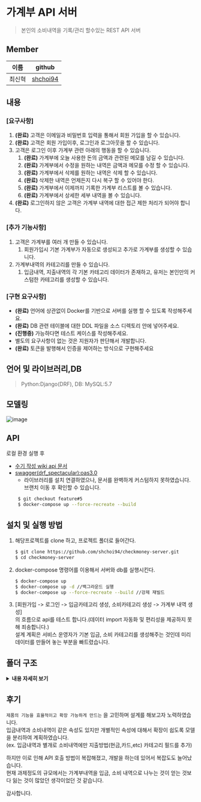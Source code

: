 # 가계부 API 서버
> 본인의 소비내역을 기록/관리 할수있는 REST API 서버
## Member
| 이름  | github                                   |
|-------|-----------------------------------------|
|최신혁 |[shchoi94](https://github.com/shchoi94)     | 

## 내용

### **[요구사항]**
1. **(완료)** 고객은 이메일과 비밀번호 입력을 통해서 회원 가입을 할 수 있습니다. 
2. **(완료)** 고객은 회원 가입이후, 로그인과 로그아웃을 할 수 있습니다. 
3. 고객은 로그인 이후 가계부 관련 아래의 행동을 할 수 있습니다. 
    1. **(완료)** 가계부에 오늘 사용한 돈의 금액과 관련된 메모를 남길 수 있습니다. 
    2. **(완료)** 가계부에서 수정을 원하는 내역은 금액과 메모를 수정 할 수 있습니다. 
    3. **(완료)** 가계부에서 삭제를 원하는 내역은 삭제 할 수 있습니다. 
    4. **(완료)** 삭제한 내역은 언제든지 다시 복구 할 수 있어야 한다.
    5. **(완료)** 가계부에서 이제까지 기록한 가계부 리스트를 볼 수 있습니다. 
    6. **(완료)** 가계부에서 상세한 세부 내역을 볼 수 있습니다. 
4. **(완료)** 로그인하지 않은 고객은 가계부 내역에 대한 접근 제한 처리가 되어야 합니다.
### **[추가 기능사항]**
1. 고객은 가계부를 여러 개 만들 수 있습니다.
   1. 회원가입시 기본 가계부가 자동으로 생성되고 추가로 가계부를 생성할 수 있습니다.
2. 가계부내역의 카테고리를 만들 수 있습니다.
   1. 입금내역, 지출내역의 각 기본 카테고리 데이터가 존재하고, 유저는 본인만의 커스텀한 카테고리를 생성할 수 있습니다.
   
### **[구현 요구사항]**
- **(완료)** 언어에 상관없이 Docker를 기반으로 서버를 실행 할 수 있도록 작성해주세요.
- **(완료)** DB 관련 테이블에 대한 DDL 파일을 소스 디렉토리 안에 넣어주세요.
- **(진행중)** 가능하다면 테스트 케이스를 작성해주세요.
- 별도의 요구사항이 없는 것은 지원자가 판단해서 개발합니다.
- **(완료)** 토큰을 발행해서 인증을 제어하는 방식으로 구현해주세요



## 언어 및 라이브러리,DB
> Python:Django(DRF), DB: MySQL:5.7
## 모델링
![image](https://user-images.githubusercontent.com/68194553/145536499-2ee4ea68-19fd-488d-b167-3f6a34bcb59f.png)
## API

로컬 환경 실행 후   
- [수기 작성 wiki api 문서](https://github.com/shchoi94/checkmoney-server/wiki)    
- [swagger(drf_spectacular):oas3.0](http://127.0.0.1:8000/api/schema/swagger-ui/)
  - 라이브러리를 설치 연결하였으나, 문서를 완벽하게 커스텀하지 못하였습니다. 브랜치 이동 후 확인할 수 있습니다.
  ```bash
   $ git checkout feature#5
   $ docker-compose up --force-recreate --build
  ```




## 설치 및 실행 방법

1. 해당프로젝트를 clone 하고, 프로젝트 폴더로 들어간다.
    ```bash
    $ git clone https://github.com/shchoi94/checkmoney-server.git
    $ cd checkmoney-server
    ```

2. docker-compose 명령어를 이용해서 서버와 db를 실행시킨다.
    ```bash
    $ docker-compose up
    $ docker-compose up -d //백그라운드 실행
    $ docker-compose up --force-recreate --build //강제 재빌드
    ```
3. [회원가입 -> 로그인 -> 입금카테고리 생성, 소비카테고리 생성 -> 가계부 내역 생성]    
 의 흐름으로 api를 테스트 합니다.(데이터 import 자동화 및 편리성을 제공하지 못해 죄송합니다.)     
 설계 계획은 서비스 운영자가 기본 입금, 소비 카테고리를 생성해주는 것인데 미리 데이터를 만들어 놓는 부분을 빠트렸습니다.   
    
## 폴더 구조
<details>
<summary><b>내용 자세히 보기</b></summary>
<div markdown="1">
    
```bash
📦 checkmoney-server
 ┣ 📂 checkmoney
 ┃ ┣ 📜 __init__.py
 ┃ ┣ 📜 asgi.py
 ┃ ┣ 📜 settings.py
 ┃ ┗ 📜 urls.py
 ┃ ┗ 📜 wsgi.py
 ┣ 📂 cashbook
 ┃ ┣ 📂 migrations
 ┃ ┃ ┣ 📜 0001_initial.py
 ┃ ┃ ┗ 📜 __init__.py
 ┃ ┣ 📜 __init__.py
 ┃ ┣ 📜 admin.py
 ┃ ┣ 📜 apps.py
 ┃ ┣ 📜 models.py
 ┃ ┣ 📜 serializers.py
 ┃ ┣ 📜 services.py
 ┃ ┣ 📜 urls.py
 ┃ ┗ 📜 views.py
 ┣ 📂 cashbook_log
 ┃ ┣ 📂 migrations
 ┃ ┃ ┣ 📜 0001_initial.py
 ┃ ┃ ┗ 📜 __init__.py
 ┃ ┣ 📜 __init__.py
 ┃ ┣ 📜 admin.py
 ┃ ┣ 📜 apps.py
 ┃ ┣ 📜 exceptions.py
 ┃ ┣ 📜 models.py
 ┃ ┣ 📜 serializers.py
 ┃ ┣ 📜 services.py
 ┃ ┣ 📜 urls.py
 ┃ ┗ 📜 views.py
 ┣ 📂 log_category
 ┃ ┣ 📂 migrations
 ┃ ┃ ┣ 📜 0001_initial.py
 ┃ ┃ ┗ 📜 __init__.py
 ┃ ┣ 📜 __init__.py
 ┃ ┣ 📜 admin.py
 ┃ ┣ 📜 apps.py
 ┃ ┣ 📜 models.py
 ┃ ┣ 📜 serializers.py
 ┃ ┣ 📜 services.py
 ┃ ┣ 📜 urls.py
 ┃ ┗ 📜 views.py 
 ┣ 📂 users
 ┃ ┣ 📂 migrations
 ┃ ┃ ┣ 📜 0001_initial.py
 ┃ ┃ ┗ 📜 __init__.py
 ┃ ┣ 📜 __init__.py
 ┃ ┣ 📜 admin.py
 ┃ ┣ 📜 apps.py
 ┃ ┣ 📜 models.py
 ┃ ┣ 📜 serializers.py
 ┃ ┣ 📜 services.py
 ┃ ┣ 📜 urls.py
 ┃ ┗ 📜 views.py
 ┣ 📜 .gitignore
 ┣ 📜 checkmoney_ddl.sql
 ┣ 📜 docker-compose.yml
 ┣ 📜 Dockerfile-dev
 ┣ 📜 manage.py
 ┣ 📜 pytest.ini
 ┣ 📜 README.md
 ┗ 📜 requirements.txt
 ┣ 📂 test
 ┃ ┣ 📂 user
 ┃ ┃ ┣ 📜 test_e2e.py
 ┃ ┃ ┗ 📜 test_service.py
```
</div>
</details>


## 후기   
`제품의 기능을 효율적이고 확장 가능하게 만드는` 을 고민하며 설계를 해보고자 노력하였습니다.   
입금내역과 소비내역이 같은 속성도 있지만 개별적인 속성에 대해서 확장이 쉽도록 모델을 분리하여 계획하였습니다.   
(ex. 입금내역과 별개로 소비내역에만 지출방법(현금,카드,etc) 카테고리 필드를 추가)   
   
   
하지만 이로 인해 API 호출 방법이 복잡해졌고, 개발을 하는데 있어서 복잡도도 늘어났습니다.   
현재 과제정도의 규모에서는 가계부내역을 입금, 소비 내역으로 나누는 것이 얻는 것보다 잃는 것이 많았던 생각이었던 것 같습니다.      
   
감사합니다.   

